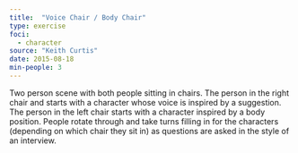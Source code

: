 ```yaml
---
title:  "Voice Chair / Body Chair"
type: exercise
foci:
  - character
source: "Keith Curtis"
date: 2015-08-18
min-people: 3
---
```

Two person scene with both people sitting in chairs.
The person in the right chair and starts with a character whose voice is inspired by a suggestion.
The person in the left chair starts with a character inspired by a body position.
People rotate through and take turns filling in for the characters (depending on which chair they sit in) as questions are asked in the style of an interview.
